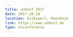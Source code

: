 ```yaml
---
title: unKonf 2017
date: 2017-10-28
location: bitExpert, Mannheim
link: https://www.unKonf.de
type: unconference
---
```


